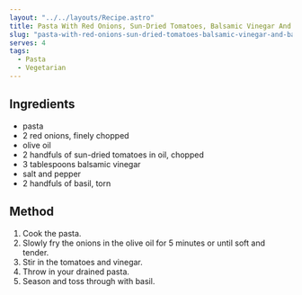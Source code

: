 ```yaml
---
layout: "../../layouts/Recipe.astro"
title: Pasta With Red Onions, Sun-Dried Tomatoes, Balsamic Vinegar And Basil
slug: "pasta-with-red-onions-sun-dried-tomatoes-balsamic-vinegar-and-basil"
serves: 4
tags:
  - Pasta
  - Vegetarian
---
```


## Ingredients

- pasta
- 2 red onions, finely chopped
- olive oil
- 2 handfuls of sun-dried tomatoes in oil, chopped
- 3 tablespoons balsamic vinegar
- salt and pepper
- 2 handfuls of basil, torn

## Method

1. Cook the pasta.
1. Slowly fry the onions in the olive oil for 5 minutes or until soft and tender.
1. Stir in the tomatoes and vinegar.
1. Throw in your drained pasta.
1. Season and toss through with basil.